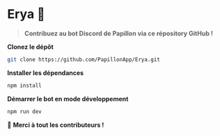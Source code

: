 # Erya 🤖

> **Contribuez au bot Discord de Papillon via ce répository GitHub !**

**Clonez le dépôt**
```bash
git clone https://github.com/PapillonApp/Erya.git
```

**Installer les dépendances**
```bash
npm install
```

**Démarrer le bot en mode développement**
```bash
npm run dev
```

💚 **Merci à tout les contributeurs !**

